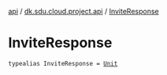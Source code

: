 [api](../index.md) / [dk.sdu.cloud.project.api](index.md) / [InviteResponse](./-invite-response.md)

# InviteResponse

`typealias InviteResponse = `[`Unit`](https://kotlinlang.org/api/latest/jvm/stdlib/kotlin/-unit/index.html)
